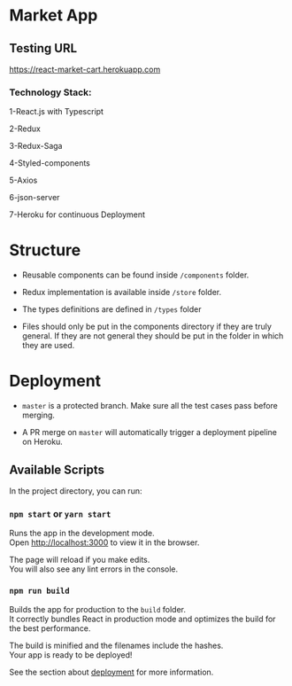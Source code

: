 # Market App

## Testing URL

https://react-market-cart.herokuapp.com

### Technology Stack:

1-React.js with Typescript

2-Redux

3-Redux-Saga

4-Styled-components

5-Axios

6-json-server

7-Heroku for continuous Deployment

# Structure

- Reusable components can be found inside `/components` folder.

- Redux implementation is available inside `/store` folder.

- The types definitions are defined in `/types` folder

- Files should only be put in the components directory if they are truly general. If they are not general they should be put in the folder in which they are used.

# Deployment

- `master` is a protected branch. Make sure all the test cases pass before merging.

- A PR merge on `master` will automatically trigger a deployment pipeline on Heroku.

## Available Scripts

In the project directory, you can run:

### `npm start` or `yarn start`

Runs the app in the development mode.\
Open [http://localhost:3000](http://localhost:3000) to view it in the browser.

The page will reload if you make edits.\
You will also see any lint errors in the console.

### `npm run build`

Builds the app for production to the `build` folder.\
It correctly bundles React in production mode and optimizes the build for the best performance.

The build is minified and the filenames include the hashes.\
Your app is ready to be deployed!

See the section about [deployment](https://facebook.github.io/create-react-app/docs/deployment) for more information.
